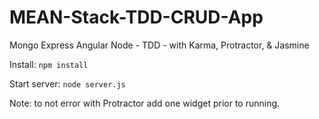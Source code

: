 # MEAN-Stack-TDD-CRUD-App
Mongo Express Angular Node - TDD - with Karma, Protractor, & Jasmine

Install: `npm install`

Start server: `node server.js`

Note: to not error with Protractor add one widget prior to running.
